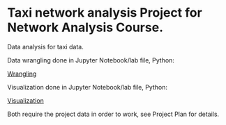 # Taxi network analysis Project for Network Analysis Course.
Data analysis for taxi data.


Data wrangling done in Jupyter Notebook/lab file, Python:

[Wrangling](./taxi_data_analysis.ipynb)

Visualization done in Jupyter Notebook/lab file, Python:

[Visualization](./taxi_data_visualization.ipynb)


Both require the project data in order to work, see Project Plan for details.
